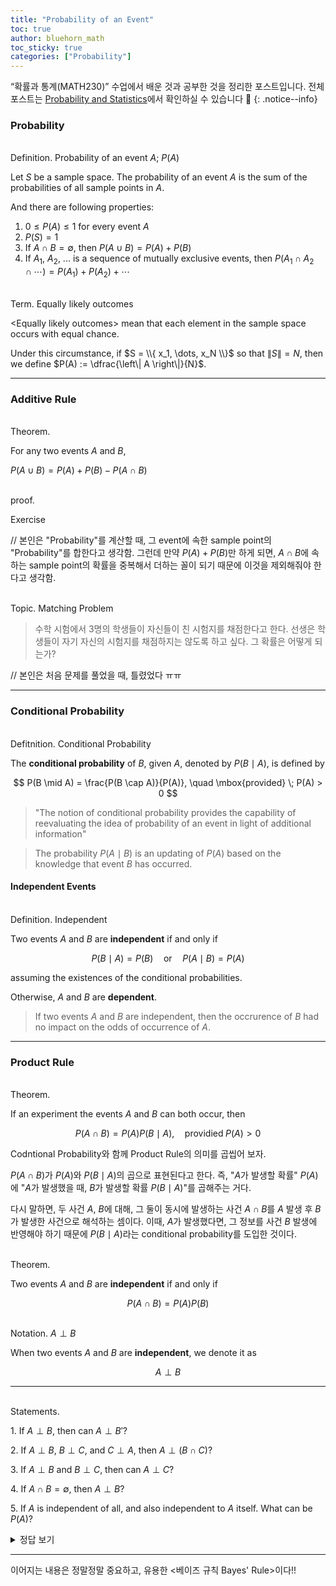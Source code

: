 ```yaml
---
title: "Probability of an Event"
toc: true
author: bluehorn_math
toc_sticky: true
categories: ["Probability"]
---
```


“확률과 통계(MATH230)” 수업에서 배운 것과 공부한 것을 정리한 포스트입니다. 전체 포스트는 [Probability and Statistics](/categories/probability-and-statistics)에서 확인하실 수 있습니다 🎲
{: .notice--info}

### Probability

<br><span class="statement-title">Definition.</span> Probability of an event $A$; $P(A)$<br>

Let $S$ be a sample space. The probability of an event $A$ is the sum of the probabilities of all sample points in $A$.

And there are following properties:

1. $0 \le P(A) \le 1$ for every event $A$
2. $P(S) = 1$
3. If $A \cap B = \emptyset$, then $P(A \cup B) = P(A) + P(B)$
4. If $A_1$, $A_2$, ... is a sequence of mutually exclusive events, then $P(A_1 \cap A_2 \cap \cdots) = P(A_1) + P(A_2) + \cdots$

<br><span class="statement-title">Term.</span> Equally likely outcomes<br>

\<Equally likely outcomes\> mean that each element in the sample space occurs with equal chance.

Under this circumstance, if $S = \\{ x_1, \dots, x_N \\}$ so that $\left\| S \right\| = N$, then we define $P(A) := \dfrac{\left\| A \right\|}{N}$.

<hr/>

### Additive Rule

<br><span class="statement-title">Theorem.</span><br>

For any two events $A$ and $B$,

$P(A \cup B) = P(A) + P(B) - P(A \cap B)$

<br><span class="statement-title">proof.</span><br>

Exercise

// 본인은 "Probability"를 계산할 때, 그 event에 속한 sample point의 "Probability"를 합한다고 생각함. 그런데 만약 $P(A) + P(B)$만 하게 되면, $A \cap B$에 속하는 sample point의 확률을 중복해서 더하는 꼴이 되기 때문에 이것을 제외해줘야 한다고 생각함.

<br><span class="statement-title">Topic.</span> Matching Problem<br>

> 수학 시험에서 3명의 학생들이 자신들이 친 시험지를 채점한다고 한다. 선생은 학생들이 자기 자신의 시험지를 채점하지는 않도록 하고 싶다. 그 확률은 어떻게 되는가?

// 본인은 처음 문제를 풀었을 때, 틀렸었다 ㅠㅠ

<hr/>

### Conditional Probability

<br><span class="statement-title">Defitnition.</span> Conditional Probability<br>

The **conditional probability** of $B$, given $A$, denoted by $P(B \mid A)$, is defined by

$$
P(B \mid A) = \frac{P(B \cap A)}{P(A)}, \quad \mbox{provided} \; P(A) > 0
$$

> "The notion of conditional probability provides the capability of reevaluating the idea of probability of an event in light of additional information"

> The probability $P(A \mid B)$ is an updating of $P(A)$ based on the knowledge that event $B$ has occurred.

#### Independent Events

<br><span class="statement-title">Definition.</span> Independent<br>

Two events $A$ and $B$ are **independent** if and only if

$$
P(B \mid A) = P(B) \quad \mbox{or} \quad P(A \mid B) = P(A)
$$

assuming the existences of the conditional probabilities.

Otherwise, $A$ and $B$ are **dependent**.

> If two events $A$ and $B$ are independent, then the occrurence of  $B$ had no impact on the odds of occurrence of $A$.

<hr/>

### Product Rule

<br><span class="statement-title">Theorem.</span><br>

If an experiment the events $A$ and $B$ can both occur, then

$$
P(A \cap B) = P(A) P(B \mid A), \quad \mbox{providied} \; P(A) > 0
$$

Codntional Probability와 함께 Product Rule의 의미를 곱씹어 보자.

$P(A \cap B)$가 $P(A)$와 $P(B \mid A)$의 곱으로 표현된다고 한다. 즉, "$A$가 발생할 확률" $P(A)$에 "$A$가 발생했을 때, $B$가 발생할 확률 $P(B \mid A)$"를 곱해주는 거다.

다시 말하면, 두 사건 $A$, $B$에 대해, 그 둘이 동시에 발생하는 사건 $A \cap B$를 $A$ 발생 후 $B$가 발생한 사건으로 해석하는 셈이다. 이때, $A$가 발생했다면, 그 정보를 사건 $B$ 발생에 반영해야 하기 때문에 $P(B \mid A)$라는 conditional probability를 도입한 것이다.


<br><span class="statement-title">Theorem.</span><br>

Two events $A$ and $B$ are **independent** if and only if

$$
P(A \cap B) = P(A) P(B)
$$

<br><span class="statement-title">Notation.</span> $A \perp B$<br>

When two events $A$ and $B$ are **independent**, we denote it as

$$
A \perp B
$$

<hr/>

<br><span class="statement-title">Statements.</span><br>

1\. If $A \perp B$, then can $A \perp B'$?

2\. If $A \perp B$, $B \perp C$, and $C \perp A$, then $A \perp (B \cap C)$?

3\. If $A \perp B$ and $B \perp C$, then can $A \perp C$?

4\. If $A \cap B = \emptyset$, then $A \perp B$?

5\. If $A$ is independent of all, and also independent to $A$ itself.  What can be $P(A)$?

<details>
<summary>정답 보기</summary>
<div class="math-statement" markdown="1">
1\. Yes. We know $P(A \cap B) + P(A \cap B') = P(A)$, and $P(A \cap B) = P(A)P(B)$. 이 두 식을 잘 정리하면, $P(A \cap B') = P(A)P(B')$를 얻을 수 있다!

<hr/>

2\. No. 반례를 찾을 수 있다. 예를 들어 동전 두개를 던져 H/T를 기록하는 Sample Space를 생각해보자. 그리고 Event $A$, $B$, $C$를 아래와 같이 정의하자.

$$
A = \{HT, TH\} \quad B =\{HT, HH\}, \quad C = \{HT, TT\}
$$

확인을 해보면, $A$, $B$, $C$는 **pairwise independent** 하다는 걸 확인할 수 있다.

하지만, $A$와 $B \cap C$가 independent한지 확인해보자.

$$
P(A \cap (B \cap C)) = \frac{1}{4} \ne P(A)P(B \cap C)
$$

즉, $A$와 $B \cap C$는 **dependent**하다! [source](https://math.stackexchange.com/a/1819542)

<hr/>

3\. No. 위의 예시에서 약간만 변형하면 쉽게 반례를 찾을 수 있다!!

$$
A = \{HT, TH\} \quad B =\{HT, TT\}, \quad C = \{HH, TT\}
$$

확인을 해보면, $A \perp B$, $B \perp C$인 것을 확인할 수 있다.

하지만, $A \cap C = \emptyset$이기 때문에 $P(A \cap C) \ne P(A)P(C)$이다!

<hr/>

4\. No. 반례는 너무 간단해서 생략

<hr/>

5\. $P(A) = 1$ or $P(A) = 0$. 간단한 대수식을 풀면 된다. "independent to $A$ itself"가 힌트인데, $P(A \cap A) = P(A)P(A)$이므로

$$
P(A \cap A) = P(A) = P(A)P(A)
$$

를 풀면 된다. 확률의 정의에 따라 $0 \le P(A) \le 1$이므로 解는 $P(A) = 1$ or $P(A) = 0$이 된다.

</div>
</details>

<hr/>

이어지는 내용은 정말정말 중요하고, 유용한 \<베이즈 규칙 Bayes' Rule\>이다!!
